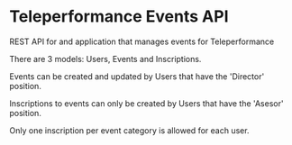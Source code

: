 # Teleperformance Events API

REST API for and application that manages events for Teleperformance

There are 3 models: Users, Events and Inscriptions.

Events can be created and updated by Users that have the 'Director' position.

Inscriptions to events can only be created by Users that have the 'Asesor' position.

Only one inscription per event category is allowed for each user.
